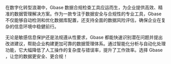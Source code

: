 在数字化转型浪潮中，Gbase 数据合规检查工具应运而生，为企业提供高效、精准的数据管理解决方案。作为一款专注于数据安全与合规性的专业工具，Gbase 不仅能够自动检测和优化数据库配置，还支持全面的数据风险评估，确保企业在复杂的信息环境中稳健前行。

无论是敏感信息保护还是法规遵从性要求，Gbase 都能快速识别潜在问题并提出改进建议，帮助企业构建更加可靠的数据管理体系。通过智能化分析与自动化处理功能，它大幅降低了人工操作的复杂度与错误率，提升了工作效率。选择 Gbase ，让您的数据更安全、更合规！